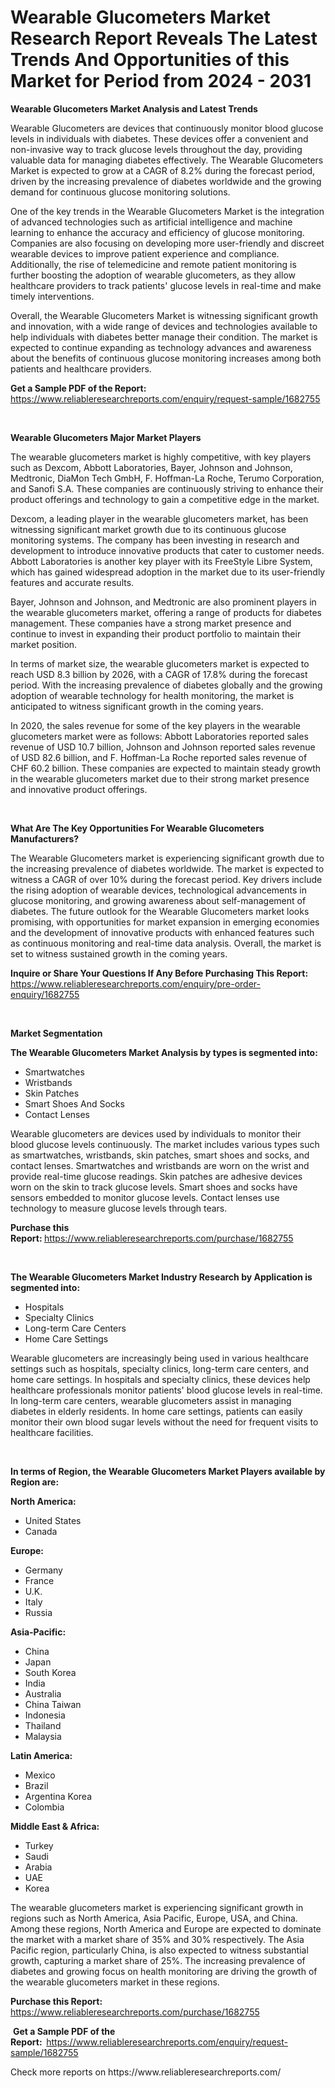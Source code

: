 <p><h1>Wearable Glucometers Market Research Report Reveals The Latest Trends And Opportunities of this Market for Period from 2024 - 2031</h1></p><p><strong>Wearable Glucometers Market Analysis and Latest Trends</strong></p>
<p><p>Wearable Glucometers are devices that continuously monitor blood glucose levels in individuals with diabetes. These devices offer a convenient and non-invasive way to track glucose levels throughout the day, providing valuable data for managing diabetes effectively. The Wearable Glucometers Market is expected to grow at a CAGR of 8.2% during the forecast period, driven by the increasing prevalence of diabetes worldwide and the growing demand for continuous glucose monitoring solutions.</p><p>One of the key trends in the Wearable Glucometers Market is the integration of advanced technologies such as artificial intelligence and machine learning to enhance the accuracy and efficiency of glucose monitoring. Companies are also focusing on developing more user-friendly and discreet wearable devices to improve patient experience and compliance. Additionally, the rise of telemedicine and remote patient monitoring is further boosting the adoption of wearable glucometers, as they allow healthcare providers to track patients' glucose levels in real-time and make timely interventions.</p><p>Overall, the Wearable Glucometers Market is witnessing significant growth and innovation, with a wide range of devices and technologies available to help individuals with diabetes better manage their condition. The market is expected to continue expanding as technology advances and awareness about the benefits of continuous glucose monitoring increases among both patients and healthcare providers.</p></p>
<p><strong>Get a Sample PDF of the Report:&nbsp;</strong> <a href="https://www.reliableresearchreports.com/enquiry/request-sample/1682755">https://www.reliableresearchreports.com/enquiry/request-sample/1682755</a></p>
<p>&nbsp;</p>
<p><strong>Wearable Glucometers Major Market Players</strong></p>
<p><p>The wearable glucometers market is highly competitive, with key players such as Dexcom, Abbott Laboratories, Bayer, Johnson and Johnson, Medtronic, DiaMon Tech GmbH, F. Hoffman-La Roche, Terumo Corporation, and Sanofi S.A. These companies are continuously striving to enhance their product offerings and technology to gain a competitive edge in the market.</p><p>Dexcom, a leading player in the wearable glucometers market, has been witnessing significant market growth due to its continuous glucose monitoring systems. The company has been investing in research and development to introduce innovative products that cater to customer needs. Abbott Laboratories is another key player with its FreeStyle Libre System, which has gained widespread adoption in the market due to its user-friendly features and accurate results.</p><p>Bayer, Johnson and Johnson, and Medtronic are also prominent players in the wearable glucometers market, offering a range of products for diabetes management. These companies have a strong market presence and continue to invest in expanding their product portfolio to maintain their market position.</p><p>In terms of market size, the wearable glucometers market is expected to reach USD 8.3 billion by 2026, with a CAGR of 17.8% during the forecast period. With the increasing prevalence of diabetes globally and the growing adoption of wearable technology for health monitoring, the market is anticipated to witness significant growth in the coming years.</p><p>In 2020, the sales revenue for some of the key players in the wearable glucometers market were as follows: Abbott Laboratories reported sales revenue of USD 10.7 billion, Johnson and Johnson reported sales revenue of USD 82.6 billion, and F. Hoffman-La Roche reported sales revenue of CHF 60.2 billion. These companies are expected to maintain steady growth in the wearable glucometers market due to their strong market presence and innovative product offerings.</p></p>
<p>&nbsp;</p>
<p><strong>What Are The Key Opportunities For Wearable Glucometers Manufacturers?</strong></p>
<p><p>The Wearable Glucometers market is experiencing significant growth due to the increasing prevalence of diabetes worldwide. The market is expected to witness a CAGR of over 10% during the forecast period. Key drivers include the rising adoption of wearable devices, technological advancements in glucose monitoring, and growing awareness about self-management of diabetes. The future outlook for the Wearable Glucometers market looks promising, with opportunities for market expansion in emerging economies and the development of innovative products with enhanced features such as continuous monitoring and real-time data analysis. Overall, the market is set to witness sustained growth in the coming years.</p></p>
<p><strong>Inquire or Share Your Questions If Any Before Purchasing This Report:</strong> <a href="https://www.reliableresearchreports.com/enquiry/pre-order-enquiry/1682755">https://www.reliableresearchreports.com/enquiry/pre-order-enquiry/1682755</a></p>
<p>&nbsp;</p>
<p><strong>Market Segmentation</strong></p>
<p><strong>The Wearable Glucometers Market Analysis by types is segmented into:</strong></p>
<p><ul><li>Smartwatches</li><li>Wristbands</li><li>Skin Patches</li><li>Smart Shoes And Socks</li><li>Contact Lenses</li></ul></p>
<p><p>Wearable glucometers are devices used by individuals to monitor their blood glucose levels continuously. The market includes various types such as smartwatches, wristbands, skin patches, smart shoes and socks, and contact lenses. Smartwatches and wristbands are worn on the wrist and provide real-time glucose readings. Skin patches are adhesive devices worn on the skin to track glucose levels. Smart shoes and socks have sensors embedded to monitor glucose levels. Contact lenses use technology to measure glucose levels through tears.</p></p>
<p><strong>Purchase this Report:&nbsp;</strong><a href="https://www.reliableresearchreports.com/purchase/1682755">https://www.reliableresearchreports.com/purchase/1682755</a></p>
<p>&nbsp;</p>
<p><strong>The Wearable Glucometers Market Industry Research by Application is segmented into:</strong></p>
<p><ul><li>Hospitals</li><li>Specialty Clinics</li><li>Long-term Care Centers</li><li>Home Care Settings</li></ul></p>
<p><p>Wearable glucometers are increasingly being used in various healthcare settings such as hospitals, specialty clinics, long-term care centers, and home care settings. In hospitals and specialty clinics, these devices help healthcare professionals monitor patients' blood glucose levels in real-time. In long-term care centers, wearable glucometers assist in managing diabetes in elderly residents. In home care settings, patients can easily monitor their own blood sugar levels without the need for frequent visits to healthcare facilities.</p></p>
<p>&nbsp;</p>
<p><strong>In terms of Region, the Wearable Glucometers Market Players available by Region are:</strong></p>
<p>
    <p> <strong> North America: </strong>
        <ul>
            <li>United States</li>
            <li>Canada</li>
        </ul>
        </p> 
    <p> <strong> Europe: </strong>
        <ul>
            <li>Germany</li>
            <li>France</li>
            <li>U.K.</li>
            <li>Italy</li>
            <li>Russia</li>
        </ul>
        </p> 
    <p> <strong> Asia-Pacific: </strong>
        <ul>
            <li>China</li>
            <li>Japan</li>
            <li>South Korea</li>
            <li>India</li>
            <li>Australia</li>
            <li>China Taiwan</li>
            <li>Indonesia</li>
            <li>Thailand</li>
            <li>Malaysia</li>
        </ul>
        </p> 
    <p> <strong> Latin America: </strong>
        <ul>
            <li>Mexico</li>
            <li>Brazil</li>
            <li>Argentina Korea</li>
            <li>Colombia</li>
        </ul>
        </p> 
    <p> <strong> Middle East & Africa: </strong>
        <ul>
            <li>Turkey</li>
            <li>Saudi</li>
            <li>Arabia</li>
            <li>UAE</li>
            <li>Korea</li>
        </ul>
    </p>
    </p>
<p><p>The wearable glucometers market is experiencing significant growth in regions such as North America, Asia Pacific, Europe, USA, and China. Among these regions, North America and Europe are expected to dominate the market with a market share of 35% and 30% respectively. The Asia Pacific region, particularly China, is also expected to witness substantial growth, capturing a market share of 25%. The increasing prevalence of diabetes and growing focus on health monitoring are driving the growth of the wearable glucometers market in these regions.</p></p>
<p><strong>Purchase this Report: </strong><a href="https://www.reliableresearchreports.com/purchase/1682755">https://www.reliableresearchreports.com/purchase/1682755</a></p>
<p>&nbsp;<strong>Get a Sample PDF of the Report:&nbsp;&nbsp;</strong><a href="https://www.reliableresearchreports.com/enquiry/request-sample/1682755">https://www.reliableresearchreports.com/enquiry/request-sample/1682755</a></p>
<p><strong></strong></p>
<p>Check more reports on https://www.reliableresearchreports.com/</p>